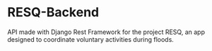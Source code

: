 # RESQ-Backend
API made with Django Rest Framework for the project RESQ, an app designed to coordinate voluntary activities during floods.
